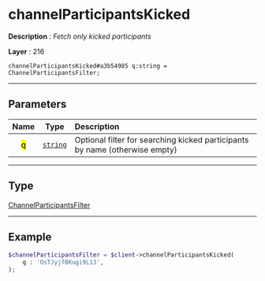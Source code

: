 # channelParticipantsKicked

**Description** : *Fetch only kicked participants*

**Layer** : 216

```tl
channelParticipantsKicked#a3b54985 q:string = ChannelParticipantsFilter;
```

---

## Parameters

| Name | Type | Description |
| :---: | :---: | :--- |
| <mark>q</mark> | [`string`](type/string) | Optional filter for searching kicked participants by name (otherwise empty) |

---

## Type

[ChannelParticipantsFilter](type/ChannelParticipantsFilter)

---

## Example

```php
$channelParticipantsFilter = $client->channelParticipantsKicked(
	q : 'OsTJyjfBKugi9L13',
);
```
